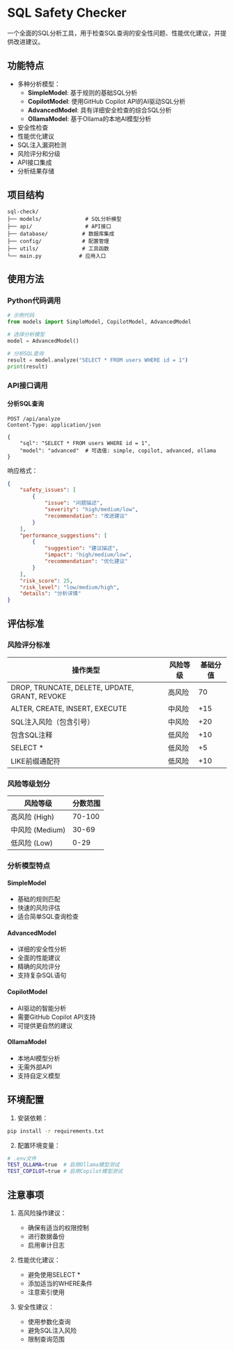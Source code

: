 # SQL Safety Checker

一个全面的SQL分析工具，用于检查SQL查询的安全性问题、性能优化建议，并提供改进建议。

## 功能特点

- 多种分析模型：
  - **SimpleModel**: 基于规则的基础SQL分析
  - **CopilotModel**: 使用GitHub Copilot API的AI驱动SQL分析
  - **AdvancedModel**: 具有详细安全检查的综合SQL分析
  - **OllamaModel**: 基于Ollama的本地AI模型分析
- 安全性检查
- 性能优化建议
- SQL注入漏洞检测
- 风险评分和分级
- API接口集成
- 分析结果存储

## 项目结构

```
sql-check/
├── models/              # SQL分析模型
├── api/                 # API接口
├── database/           # 数据库集成
├── config/             # 配置管理
├── utils/              # 工具函数
└── main.py            # 应用入口
```

## 使用方法

### Python代码调用

```python
# 示例代码
from models import SimpleModel, CopilotModel, AdvancedModel

# 选择分析模型
model = AdvancedModel()

# 分析SQL查询
result = model.analyze("SELECT * FROM users WHERE id = 1")
print(result)
```

### API接口调用

#### 分析SQL查询

```http
POST /api/analyze
Content-Type: application/json

{
    "sql": "SELECT * FROM users WHERE id = 1",
    "model": "advanced"  # 可选值: simple, copilot, advanced, ollama
}
```

响应格式：

```json
{
    "safety_issues": [
        {
            "issue": "问题描述",
            "severity": "high/medium/low",
            "recommendation": "改进建议"
        }
    ],
    "performance_suggestions": [
        {
            "suggestion": "建议描述",
            "impact": "high/medium/low",
            "recommendation": "优化建议"
        }
    ],
    "risk_score": 25,
    "risk_level": "low/medium/high",
    "details": "分析详情"
}
```

## 评估标准

### 风险评分标准

| 操作类型 | 风险等级 | 基础分值 |
|---------|---------|--------|
| DROP, TRUNCATE, DELETE, UPDATE, GRANT, REVOKE | 高风险 | 70 |
| ALTER, CREATE, INSERT, EXECUTE | 中风险 | +15 |
| SQL注入风险（包含引号） | 中风险 | +20 |
| 包含SQL注释 | 低风险 | +10 |
| SELECT * | 低风险 | +5 |
| LIKE前缀通配符 | 低风险 | +10 |

### 风险等级划分

| 风险等级 | 分数范围 |
|---------|----------|
| 高风险 (High) | 70-100 |
| 中风险 (Medium) | 30-69 |
| 低风险 (Low) | 0-29 |

### 分析模型特点

#### SimpleModel
- 基础的规则匹配
- 快速的风险评估
- 适合简单SQL查询检查

#### AdvancedModel
- 详细的安全性分析
- 全面的性能建议
- 精确的风险评分
- 支持复杂SQL语句

#### CopilotModel
- AI驱动的智能分析
- 需要GitHub Copilot API支持
- 可提供更自然的建议

#### OllamaModel
- 本地AI模型分析
- 无需外部API
- 支持自定义模型

## 环境配置

1. 安装依赖：
```bash
pip install -r requirements.txt
```

2. 配置环境变量：
```bash
# .env文件
TEST_OLLAMA=true  # 启用Ollama模型测试
TEST_COPILOT=true # 启用Copilot模型测试
```

## 注意事项

1. 高风险操作建议：
   - 确保有适当的权限控制
   - 进行数据备份
   - 启用审计日志

2. 性能优化建议：
   - 避免使用SELECT *
   - 添加适当的WHERE条件
   - 注意索引使用

3. 安全性建议：
   - 使用参数化查询
   - 避免SQL注入风险
   - 限制查询范围